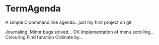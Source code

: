 # TermAgenda


A simple C command line agenda..
just my first project on git


Journaling:
Minor bugs solved... OK
Implementation of menu scrolling...
Colouring
Find function
Ordinate by...
